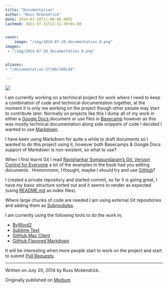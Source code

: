 ```yaml
---
title: "Documentation"
author: "Russ Mckendrick"
date: 2014-07-20T11:00:00.000Z
lastmod: 2021-07-31T12:31:39+01:00


cover:
    image: "/img/2014-07-20_documentation_0.png" 
images:
 - "/img/2014-07-20_documentation_0.png"


aliases:
- "/documentation-2f190c3d8c44"

---
```


![](/img/2014-07-20_documentation_0.png)

I am currently working on a technical project for work where I need to keep a combination of code and technical documentation together, at the moment it is only me working on the project though other people may start to contribute later. Normally on projects like this I dump all of my work in either a [Google Docs ](https://docs.google.com/)document or use files in [Basecamp](http://basecamp.com/) however as this was mostly technical documentation along side snippets of code I decided I wanted to use [Markdown](http://daringfireball.net/projects/markdown/).

I have been using Markdown for quite a while to draft documents so I wanted to do this project using it, however both Basecamps & Google Docs support of Markdown is non-existent, so what to use?

When I first learnt Git I read [Ravishankar Somasundaram’s Git: Version Control for Everyone](http://www.packtpub.com/git-version-control-for-everyone/book) a lot of the examples in the book had you editing documents . Hmmmmmm, I thought, maybe I should try and use [GitHub](https://github.com/)?

I created a private repository and started commit, so far it is going great, I have my basic structure sorted out and it seems to render as expected (using [README.md](https://github.com/russmckendrick/russmckendrick.github.io) as index files).

Where large chunks of code are needed I am using external Git repositories and adding them as [Submodules](http://git-scm.com/docs/git-submodule).

I am currently using the following tools to do the work in;

- [ByWord2](http://bywordapp.com/)
- [Sublime Text](http://www.sublimetext.com/)
- [GitHub Mac Client](https://mac.github.com/)
- [GitHub Flavored Markdown](https://help.github.com/articles/github-flavored-markdown)

It will be interesting when more people start to work on the project and start to submit [Pull Requests](https://help.github.com/articles/using-pull-requests).

* * *
Written on July 20, 2014 by Russ Mckendrick.

Originally published on [Medium](https://medium.com/@russmckendrick/documentation-2f190c3d8c44)
